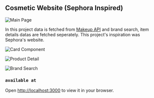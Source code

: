 ## Cosmetic Website (Sephora Inspired)

![Main Page](https://firebasestorage.googleapis.com/v0/b/birthday-react-6eca4.appspot.com/o/Project%20Screens%2Fsephora-cosmetic%2Fsephora1.jpg?alt=media&token=e76baf3e-f348-46cf-93d8-10f701f1023e)

In this project data is fetched from [Makeup API](http://makeup-api.herokuapp.com/) and brand search, item details datas are fetched seperately. This project's inspiration was Sephora's website.

![Card Component](https://firebasestorage.googleapis.com/v0/b/birthday-react-6eca4.appspot.com/o/Project%20Screens%2Fsephora-cosmetic%2Fsephora2.jpg?alt=media&token=f86a56fb-0083-42b6-ab2f-7064250fd21a)

![Product Detail](https://firebasestorage.googleapis.com/v0/b/birthday-react-6eca4.appspot.com/o/Project%20Screens%2Fsephora-cosmetic%2Fsephora3.jpg?alt=media&token=a746ba39-b605-46a0-95e8-8d42f7243356)

![Brand Search](https://firebasestorage.googleapis.com/v0/b/birthday-react-6eca4.appspot.com/o/Project%20Screens%2Fsephora-cosmetic%2Fsephora4.jpg?alt=media&token=3205a57f-2c98-4dbb-b9f1-bd835daa8a1d)

### `available at`

Open [http://localhost:3000](http://localhost:3000) to view it in your browser.
